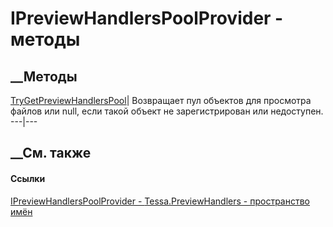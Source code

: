 # IPreviewHandlersPoolProvider - методы
##  __Методы
[TryGetPreviewHandlersPool](M_Tessa_PreviewHandlers_IPreviewHandlersPoolProvider_TryGetPreviewHandlersPool.htm)|
Возвращает пул объектов для просмотра файлов или null, если такой объект не
зарегистрирован или недоступен.  
---|---  
## __См. также
#### Ссылки
[IPreviewHandlersPoolProvider -
](T_Tessa_PreviewHandlers_IPreviewHandlersPoolProvider.htm)
[Tessa.PreviewHandlers - пространство имён](N_Tessa_PreviewHandlers.htm)
